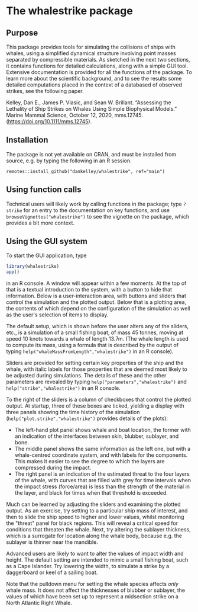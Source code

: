 # The whalestrike package

## Purpose

This package provides tools for simulating the collisions of ships with whales,
using a simplified dynamical structure involving point masses separated by
compressible materials. As sketched in the next two sections, it contains
functions for detailed calculations, along with a simple GUI tool.  Extensive
documentation is provided for all the functions of the package.  To learn more
about the scientific background, and to see the results some detailed
computations placed in the context of a databased of observed strikes, see the
following paper.

Kelley, Dan E., James P. Vlasic, and Sean W. Brillant. “Assessing the Lethality
of Ship Strikes on Whales Using Simple Biophysical Models.” Marine Mammal
Science, October 12, 2020, mms.12745. (https://doi.org/10.1111/mms.12745).

## Installation

The package is not yet available on CRAN, and must be installed from source,
e.g. by typing the following in an R session.

    remotes::install_github("dankelley/whalestrike", ref="main")


## Using function calls

Technical users will likely work by calling functions in the package; type
`?strike` for an entry to the documentation on key functions, and use
`browseVignettes("whalestrike")` to see the vignette on the package, which
provides a bit more context.

## Using the GUI system

To start the GUI application, type
```R
library(whalestrike)
app()
```
in an R console.  A window will appear within a few moments. At the top of that
is a textual introduction to the system, with a button to hide that information. Below is
a user-interaction area, with buttons and sliders that control the simulation
and the plotted output. Below that is a plotting area, the contents of which
depend on the configuration of the simulation as well as the user's selection
of items to display.

The default setup, which is shown before the user alters any of the sliders,
etc., is a simulation of a small fishing boat, of mass 45 tonnes, moving at
speed 10 knots towards a whale of length 13.7m. (The whale length is used to
compute its mass, using a formula that is described by the output of typing
`help("whaleMassFromLength","whalestrike")` in an R console).

Sliders are provided for setting certain key properties of the ship and the
whale, with italic labels for those properties that are deemed most likely to
be adjusted during simulations.  The details of these and the other parameters
are revealed by typing `help("parameters","whalestrike")` and
`help("strike","whalestrike")` in an R console.

To the right of the sliders is a column of checkboxes that control the plotted
output. At startup, three of these boxes are ticked, yielding a display with
three panels showing the time history of the simulation
(`help("plot.strike","whalestrike")` provides details of the plots):
* The left-hand plot panel shows whale and boat location, the former with an
  indication of the interfaces between skin, blubber, sublayer, and bone.
* The middle panel shows the same information as the left one, but with a
  whale-centred coordinate system, and with labels for the components. This
makes it easier to see the degree to which the layers are compressed during the
impact.
* The right panel is an indication of the estimated threat to the four layers
  of the whale, with curves that are filled with grey for time intervals when
the impact stress (force/area) is less than the strength of the material in the
layer, and black for times when that threshold is exceeded.

Much can be learned by adjusting the sliders and examining the plotted output.
As an exercise, try setting to a particular ship mass of interest, and then to
slide the ship speed to higher and lower values, whilst monitoring the "threat"
panel for black regions. This will reveal a critical speed for conditions that
threaten the whale.  Next, try altering the sublayer thickness, which is a
surrogate for location along the whale body, because e.g. the sublayer is
thinner near the mandible.

Advanced users are likely to want to alter the values of impact width and
height. The default setting are intended to mimic a small fishing boat, such as
a Cape Islander. Try lowering the width, to simulate a strike by a daggerboard
or keel of a sailing boat.

Note that the pulldown menu for setting the whale species affects *only* whale
mass. It does not affect the thicknesses of blubber or sublayer, the values of
which have been set up to represent a midsection strike on a North Atlantic
Right Whale.
